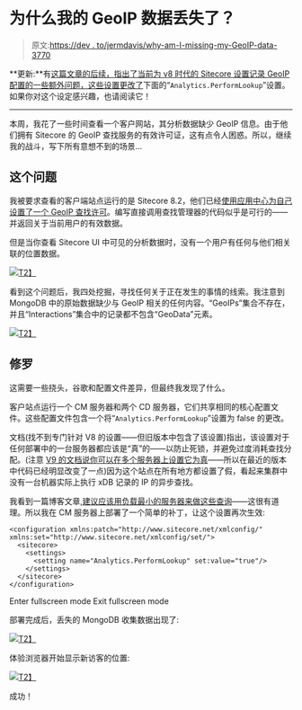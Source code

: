 # 为什么我的 GeoIP 数据丢失了？

> 原文:[https://dev . to/jermdavis/why-am-I-missing-my-GeoIP-data-3770](https://dev.to/jermdavis/why-am-i-missing-my-geoip-data-3770)

**更新:**有[这篇文章的后续，指出了当前为 v8 时代的 Sitecore 设置记录 GeoIP 配置的一些额外问题，这些设置更改了](https://dev.to/jermdavis/why-am-i-still-missing-some-geoip-data-mg5)下面的“`Analytics.PerformLookup`”设置。如果你对这个设定感兴趣，也请阅读它！

* * *

本周，我花了一些时间查看一个客户网站，其分析数据缺少 GeoIP 信息。由于他们拥有 Sitecore 的 GeoIP 查找服务的有效许可证，这有点令人困惑。所以，继续我的战斗，写下所有意想不到的场景…

## 这个问题

我被要求查看的客户端站点运行的是 Sitecore 8.2，他们已经[使用应用中心为自己设置了一个 GeoIP 查找许可](https://doc.sitecore.net/sitecore_experience_platform/82/setting_up_and_maintaining/ip_geolocation/setting_up_sitecore_ip_geolocation)。编写直接调用查找管理器的代码似乎是可行的——并返回关于当前用户的有效数据。

但是当你查看 Sitecore UI 中可见的分析数据时，没有一个用户有任何与他们相关联的位置数据。

[![](../Images/a8182fa8c74206956336996cd15a24a5.png)T2】](https://jermdavis.files.wordpress.com/2018/04/nolocations.png)

看到这个问题后，我四处挖掘，寻找任何关于正在发生的事情的线索。我注意到 MongoDB 中的原始数据缺少与 GeoIP 相关的任何内容。“GeoIPs”集合不存在，并且“Interactions”集合中的记录都不包含“GeoData”元素。

[![](../Images/11461aa0c621bccb899e345f2c0401df.png)T2】](https://jermdavis.files.wordpress.com/2018/04/nogeoip.png)

## 修罗

这需要一些挠头，谷歌和配置文件差异，但最终我发现了什么。

客户站点运行一个 CM 服务器和两个 CD 服务器，它们共享相同的核心配置文件。这些配置文件包含一个将“`Analytics.PerformLookup`”设置为 false 的更改。

文档(找不到专门针对 V8 的设置——但旧版本中包含了该设置)指出，该设置对于任何部署中的一台服务器都应该是“真”的——以防止死锁，并避免过度消耗查找分配。(注意 [V9 的文档说你可以在多个服务器上设置它为真](https://doc.sitecore.net/developers/server-role-configuration-reference/core-roles/content-delivery.html)——所以在最近的版本中代码已经明显改变了一点)因为这个站点在所有地方都设置了假，看起来集群中没有一台机器实际上执行 xDB 记录的 IP 的异步查找。

我看到一篇博客文章,[建议应该用负载最小的服务器来做这些查询](https://horizontalintegration.blog/2016/08/28/sitecore-8-geo-ip-lookup-configuration-tips/)——这很有道理。所以我在 CM 服务器上部署了一个简单的补丁，让这个设置再次生效:

```
<configuration xmlns:patch="http://www.sitecore.net/xmlconfig/" xmlns:set="http://www.sitecore.net/xmlconfig/set/">
  <sitecore>
    <settings>
      <setting name="Analytics.PerformLookup" set:value="true"/>
    </settings>
  </sitecore>
</configuration> 
```

Enter fullscreen mode Exit fullscreen mode

部署完成后，丢失的 MongoDB 收集数据出现了:

[![](../Images/7a2480d57bd887be1ac6824b65d14d6f.png)T2】](https://jermdavis.files.wordpress.com/2018/04/validgeoipdata1.png)

体验浏览器开始显示新访客的位置:

[![](../Images/e77682437ddc62226d68cd917ef6e3c9.png)T2】](https://jermdavis.files.wordpress.com/2018/04/visitlocation.png)

成功！